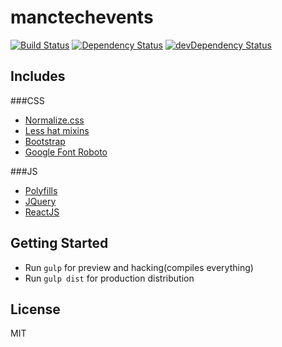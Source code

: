 # manctechevents
[![Build Status](https://secure.travis-ci.org/vincelee888/manctechevents.png?branch=master)](https://travis-ci.org/vincelee888/manctechevents)
[![Dependency Status](https://david-dm.org/vincelee888/manctechevents.svg?theme=shields.io)](https://david-dm.org/vincelee888/manctechevents#info=dependencies&view=table)
[![devDependency Status](https://david-dm.org/vincelee888/manctechevents/dev-status.svg?theme=shields.io)](https://david-dm.org/vincelee888/manctechevents#info=devDependencies&view=table)

## Includes

###CSS
  * [Normalize.css](http://necolas.github.io/normalize.css/)
  * [Less hat mixins](http://lesshat.madebysource.com/)
  * [Bootstrap](http://getbootstrap.com/)
  * [Google Font Roboto](https://developers.google.com/fonts/)

###JS
  * [Polyfills](http://labs.ft.com/2014/09/polyfills-as-a-service/)
  * [JQuery](http://jquery.com/)
  * [ReactJS](http://facebook.github.io/react/)

## Getting Started

- Run `gulp` for preview and hacking(compiles everything)
- Run `gulp dist` for production distribution

## License

MIT
